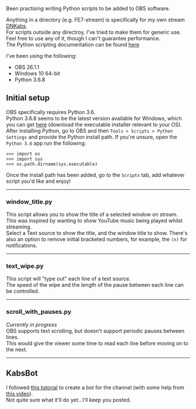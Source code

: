 Been practising writing Python scripts to be added to OBS software.

Anything in a directory (e.g. FE7-stream) is specifically for my own stream [DNKabs](https://www.twitch.tv/dnkabs).<br />
For scripts outside any directroy, I've tried to make them for generic use.<br />
Feel free to use any of it, though I can't guarantee performance.<br />
The Python scripting documentation can be found [here](https://obsproject.com/docs/scripting.html)

I've been using the following:
- OBS 26.1.1
- Windows 10 64-bit
- Python 3.6.8

## Initial setup
OBS specifically requires Python 3.6.<br />
Python 3.6.8 seems to be the latest version available for Windows, which you can get [here](https://www.python.org/downloads/release/python-368/) (download the executable installer relevant to your OS).<br />
After installing Python, go to OBS and then `Tools > Scripts > Python Settings` and provide the Python install path. If you're unsure, open the `Python 3.6` app run the following:
```
>>> import os
>>> import sys
>>> os.path.dirname(sys.executable)
```

Once the install path has been added, go to the `Scripts` tab, add whatever script you'd like and enjoy!

---
### window_title.py
This script allows you to show the title of a selected window on stream.<br />
This was inspired by wanting to show YouTube music being played whilst streaming.<br />
Select a Text source to show the title, and the window title to show. There's also an option to remove initial bracketed numbers, for example, the `(n)` for notifications.

---
### text_wipe.py
This script will "type out" each line of a text source.<br />
The speed of the wipe and the length of the pause between each line can be controlled.

---
### scroll_with_pauses.py
*Currently in progress*<br />
OBS supports text scrolling, but doesn't support periodic pauses between lines.<br />
This would give the viewer some time to read each line before moving on to the next.

---
## KabsBot
I followed [this tutorial](https://dev.to/ninjabunny9000/let-s-make-a-twitch-bot-with-python-2nd8) to create a bot for the channel (with some help from [this video](https://www.youtube.com/watch?v=gYT51WoGBJc)).<br />
Not quite sure what it'll do yet...I'll keep you posted.
